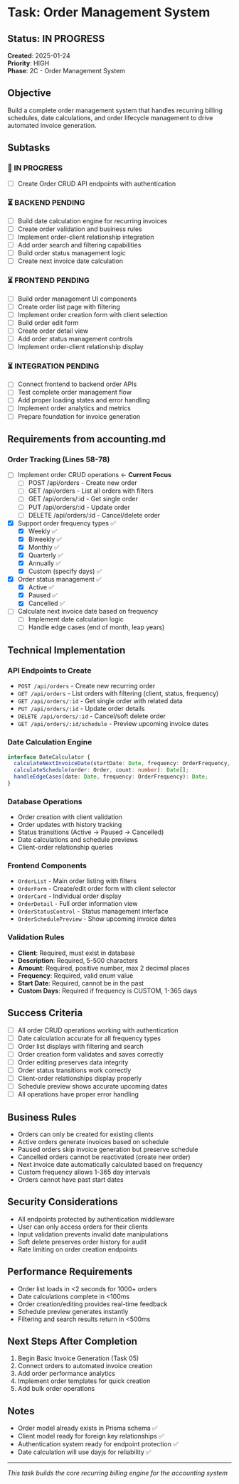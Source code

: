 # Task: Order Management System

## Status: IN PROGRESS
**Created**: 2025-01-24  
**Priority**: HIGH  
**Phase**: 2C - Order Management System  

## Objective
Build a complete order management system that handles recurring billing schedules, date calculations, and order lifecycle management to drive automated invoice generation.

## Subtasks

### 🔄 IN PROGRESS
- [ ] Create Order CRUD API endpoints with authentication

### ⏳ BACKEND PENDING
- [ ] Build date calculation engine for recurring invoices
- [ ] Create order validation and business rules
- [ ] Implement order-client relationship integration
- [ ] Add order search and filtering capabilities
- [ ] Build order status management logic
- [ ] Create next invoice date calculation

### ⏳ FRONTEND PENDING  
- [ ] Build order management UI components
- [ ] Create order list page with filtering
- [ ] Implement order creation form with client selection
- [ ] Build order edit form
- [ ] Create order detail view
- [ ] Add order status management controls
- [ ] Implement order-client relationship display

### ⏳ INTEGRATION PENDING
- [ ] Connect frontend to backend order APIs
- [ ] Test complete order management flow
- [ ] Add proper loading states and error handling
- [ ] Implement order analytics and metrics
- [ ] Prepare foundation for invoice generation

## Requirements from accounting.md

### Order Tracking (Lines 58-78)
- [ ] Implement order CRUD operations ← **Current Focus**
  - [ ] POST /api/orders - Create new order
  - [ ] GET /api/orders - List all orders with filters
  - [ ] GET /api/orders/:id - Get single order
  - [ ] PUT /api/orders/:id - Update order
  - [ ] DELETE /api/orders/:id - Cancel/delete order
- [x] Support order frequency types ✅
  - [x] Weekly ✅
  - [x] Biweekly ✅
  - [x] Monthly ✅
  - [x] Quarterly ✅
  - [x] Annually ✅
  - [x] Custom (specify days) ✅
- [x] Order status management ✅
  - [x] Active ✅
  - [x] Paused ✅
  - [x] Cancelled ✅
- [ ] Calculate next invoice date based on frequency
  - [ ] Implement date calculation logic
  - [ ] Handle edge cases (end of month, leap years)

## Technical Implementation

### API Endpoints to Create
- `POST /api/orders` - Create new recurring order
- `GET /api/orders` - List orders with filtering (client, status, frequency)
- `GET /api/orders/:id` - Get single order with related data
- `PUT /api/orders/:id` - Update order details
- `DELETE /api/orders/:id` - Cancel/soft delete order
- `GET /api/orders/:id/schedule` - Preview upcoming invoice dates

### Date Calculation Engine
```typescript
interface DateCalculator {
  calculateNextInvoiceDate(startDate: Date, frequency: OrderFrequency, customDays?: number): Date;
  calculateSchedule(order: Order, count: number): Date[];
  handleEdgeCases(date: Date, frequency: OrderFrequency): Date;
}
```

### Database Operations
- Order creation with client validation
- Order updates with history tracking
- Status transitions (Active → Paused → Cancelled)
- Date calculations and schedule previews
- Client-order relationship queries

### Frontend Components
- `OrderList` - Main order listing with filters
- `OrderForm` - Create/edit order form with client selector
- `OrderCard` - Individual order display
- `OrderDetail` - Full order information view
- `OrderStatusControl` - Status management interface
- `OrderSchedulePreview` - Show upcoming invoice dates

### Validation Rules
- **Client**: Required, must exist in database
- **Description**: Required, 5-500 characters
- **Amount**: Required, positive number, max 2 decimal places
- **Frequency**: Required, valid enum value
- **Start Date**: Required, cannot be in the past
- **Custom Days**: Required if frequency is CUSTOM, 1-365 days

## Success Criteria
- [ ] All order CRUD operations working with authentication
- [ ] Date calculation accurate for all frequency types
- [ ] Order list displays with filtering and search
- [ ] Order creation form validates and saves correctly
- [ ] Order editing preserves data integrity
- [ ] Order status transitions work correctly
- [ ] Client-order relationships display properly
- [ ] Schedule preview shows accurate upcoming dates
- [ ] All operations have proper error handling

## Business Rules
- Orders can only be created for existing clients
- Active orders generate invoices based on schedule
- Paused orders skip invoice generation but preserve schedule
- Cancelled orders cannot be reactivated (create new order)
- Next invoice date automatically calculated based on frequency
- Custom frequency allows 1-365 day intervals
- Orders cannot have past start dates

## Security Considerations
- All endpoints protected by authentication middleware
- User can only access orders for their clients
- Input validation prevents invalid date manipulations
- Soft delete preserves order history for audit
- Rate limiting on order creation endpoints

## Performance Requirements
- Order list loads in <2 seconds for 1000+ orders
- Date calculations complete in <100ms
- Order creation/editing provides real-time feedback
- Schedule preview generates instantly
- Filtering and search results return in <500ms

## Next Steps After Completion
1. Begin Basic Invoice Generation (Task 05)
2. Connect orders to automated invoice creation
3. Add order performance analytics
4. Implement order templates for quick creation
5. Add bulk order operations

## Notes
- Order model already exists in Prisma schema ✅
- Client model ready for foreign key relationships ✅
- Authentication system ready for endpoint protection ✅
- Date calculation will use dayjs for reliability ✅

---
*This task builds the core recurring billing engine for the accounting system*